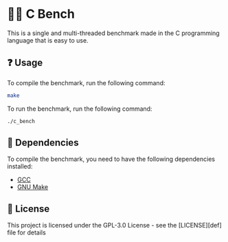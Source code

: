 # 🏃‍♂️ C Bench

This is a single and multi-threaded benchmark made in the C programming language that is easy to use.

## ❓ Usage

To compile the benchmark, run the following command:

```bash
make
```

To run the benchmark, run the following command:

```bash
./c_bench
```

## 📜 Dependencies
To compile the benchmark, you need to have the following dependencies installed:

- [GCC](https://gcc.gnu.org/)
- [GNU Make](https://www.gnu.org/software/make/)

## 📝 License
This project is licensed under the GPL-3.0 License - see the [LICENSE][def] file for details

